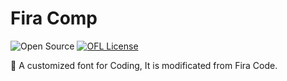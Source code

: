 # Fira Comp

![Open Source](https://github.com/ConAntares/Temples/blob/master/Attachments/OpenSource.svg)
[![OFL License](https://github.com/ConAntares/Temples/blob/master/Attachments/LicenseOFL.svg)](https://opensource.org/licenses/OFL-1.1)

:tada: A customized font for Coding, It is modificated from Fira Code.
